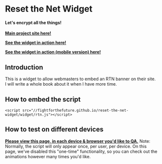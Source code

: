 Reset the Net Widget
=======================
#### Let's encrypt all the things!

[**Main project site here!**][1]

[**See the widget in action here!**][2]

[**See the widget in action (mobile version) here!**][3]


Introduction
------------
This is a widget to allow webmasters to embed an RTN banner on their site.
I will write a whole book about it when I have more time.


How to embed the script
-------------------------
```
<script src="//fightforthefuture.github.io/reset-the-net-widget/widget/rtn.js"></script>
```


How to test on different devices
--------------------
[**Please view this page, in each device & browser you'd like to QA.**][2] Note: Normally, the script will only appear once, per user, per device. On this page, we've disabled this "one-time" functionality, so you can check out the animations however many times you'd like.







[1]: https://www.resetthenet.org
[2]: http://fightforthefuture.github.io/reset-the-net-widget/demo.html
[3]: http://fightforthefuture.github.io/reset-the-net-widget/demo_mobile.html
